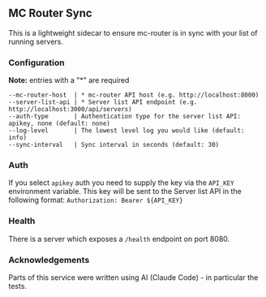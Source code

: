 ## MC Router Sync

This is a lightweight sidecar to ensure mc-router is in sync with your list of running servers.

### Configuration

**Note:** entries with a "\*" are required

```
--mc-router-host  | * mc-router API host (e.g. http://localhost:8000)
--server-list-api | * Server list API endpoint (e.g. http://localhost:3000/api/servers)
--auth-type       | Authentication type for the server list API: apikey, none (default: none)
--log-level       | The lowest level log you would like (default: info)
--sync-interval   | Sync interval in seconds (default: 30)
```

### Auth

If you select `apikey` auth you need to supply the key via the `API_KEY` environment variable. This key will be sent to the Server list API in the following format: `Authorization: Bearer ${API_KEY}`

### Health

There is a server which exposes a `/health` endpoint on port 8080.

### Acknowledgements

Parts of this service were written using AI (Claude Code) - in particular the tests.
